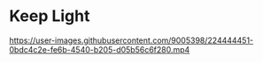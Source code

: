 # Keep Light
https://user-images.githubusercontent.com/9005398/224444451-0bdc4c2e-fe6b-4540-b205-d05b56c6f280.mp4
